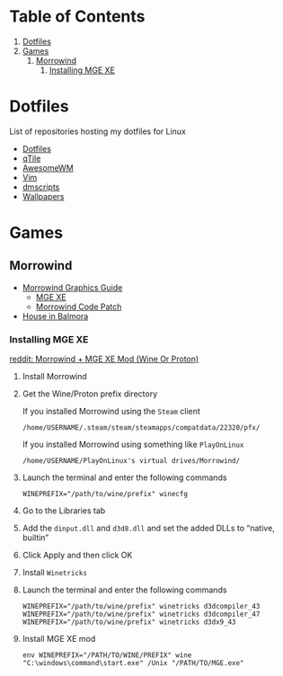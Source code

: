 
# Table of Contents

1.  [Dotfiles](#org658aecb)
2.  [Games](#orgdeb71d2)
    1.  [Morrowind](#orge0e19c2)
        1.  [Installing MGE XE](#org9b083b5)



<a id="org658aecb"></a>

# Dotfiles

List of repositories hosting my dotfiles for Linux

-   [Dotfiles](https://github.com/ArtemSmaznov/Dotfiles)
-   [qTile](https://github.com/ArtemSmaznov/qTile)
-   [AwesomeWM](https://github.com/ArtemSmaznov/AwesomeWM)
-   [Vim](https://github.com/ArtemSmaznov/Vim)
-   [dmscripts](https://github.com/ArtemSmaznov/dmscripts)
-   [Wallpapers](https://github.com/ArtemSmaznov/Wallpapers)


<a id="orgdeb71d2"></a>

# Games


<a id="orge0e19c2"></a>

## Morrowind

-   [Morrowind Graphics Guide](https://wiki.nexusmods.com/index.php/Morrowind_graphics_guide)
    -   [MGE XE](https://www.nexusmods.com/morrowind/mods/41102)
    -   [Morrowind Code Patch](https://www.nexusmods.com/morrowind/mods/19510/)
-   [House in Balmora](https://www.nexusmods.com/morrowind/mods/43209?tab=files&file_id=1000002739)


<a id="org9b083b5"></a>

### Installing MGE XE

[reddit: Morrowind + MGE XE Mod (Wine Or Proton)](https://www.reddit.com/r/linux_gaming/comments/e78v9a/morrowind_mge_xe_mod_wine_or_proton/)

1.  Install Morrowind
2.  Get the Wine/Proton prefix directory
    
    If you installed Morrowind using the `Steam` client
    
        /home/USERNAME/.steam/steam/steamapps/compatdata/22320/pfx/
    
    If you installed Morrowind using something like `PlayOnLinux`
    
        /home/USERNAME/PlayOnLinux's virtual drives/Morrowind/
3.  Launch the terminal and enter the following commands
    
        WINEPREFIX="/path/to/wine/prefix" winecfg
4.  Go to the Libraries tab
5.  Add the `dinput.dll` and `d3d8.dll` and set the added DLLs to &ldquo;native, builtin&rdquo;
6.  Click Apply and then click OK
7.  Install `Winetricks`
8.  Launch the terminal and enter the following commands
    
        WINEPREFIX="/path/to/wine/prefix" winetricks d3dcompiler_43
        WINEPREFIX="/path/to/wine/prefix" winetricks d3dcompiler_47
        WINEPREFIX="/path/to/wine/prefix" winetricks d3dx9_43
9.  Install MGE XE mod
    
        env WINEPREFIX="/PATH/TO/WINE/PREFIX" wine "C:\windows\command\start.exe" /Unix "/PATH/TO/MGE.exe"


